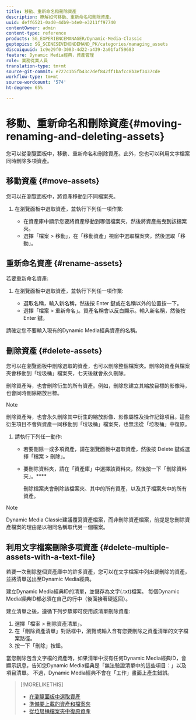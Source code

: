 ```yaml
---
title: 移動、重新命名和刪除資產
description: 瞭解如何移動、重新命名和刪除資產。
uuid: deff6521-0ad0-4db9-b4e0-e3211ff97740
contentOwner: admin
content-type: reference
products: SG_EXPERIENCEMANAGER/Dynamic-Media-Classic
geptopics: SG_SCENESEVENONDEMAND_PK/categories/managing_assets
discoiquuid: 1c9e29f0-3083-4d22-a439-2a01faf59683
feature: Dynamic Media經典，資產管理
role: 業務從業人員
translation-type: tm+mt
source-git-commit: e727c1b5fb43c7def842ff1bafcc8b3ef3437cde
workflow-type: tm+mt
source-wordcount: '574'
ht-degree: 65%

---
```



# 移動、重新命名和刪除資產{#moving-renaming-and-deleting-assets}

您可以從瀏覽面板中，移動、重新命名和刪除資產。此外，您也可以利用文字檔案同時刪除多項資產。

## 移動資產 {#move-assets}

您可以在瀏覽面板中，將資產移動到不同檔案夾。

1. 在瀏覽面板中選取資產，並執行下列任一項作業:

   * 在資產庫中顯示您要將資產移動到哪個檔案夾，然後將資產拖曳到該檔案夾。
   * 選擇「檔案 > 移動」，在「移動資產」視窗中選取檔案夾，然後選取「移動」。

## 重新命名資產 {#rename-assets}

若要重新命名資產:

1. 在瀏覽面板中選取資產，並執行下列任一項作業:

   * 選取名稱，輸入新名稱，然後按 Enter 鍵或在名稱以外的位置按一下。
   * 選擇「檔案 > 重新命名」。資產名稱會以反白顯示。輸入新名稱，然後按 Enter 鍵。

請確定您不要輸入現有的Dynamic Media經典資產的名稱。

## 刪除資產 {#delete-assets}

您可以在瀏覽面板中刪除選取的資產，也可以刪除整個檔案夾。刪除的資產與檔案夾會移動到「垃圾桶」檔案夾，七天後就會永久刪除。

刪除資產時，也會刪除衍生的所有資產。例如，刪除您建立其縮放目標的影像時，也會同時刪除縮放目標。

>[!NOTE]
>
>刪除資產時，也會永久刪除其中衍生的縮放影像、影像屬性及操作記錄項目。這些衍生項目不會與資產一同移動到「垃圾桶」檔案夾，也無法從「垃圾桶」中復原。

1. 請執行下列任一動作:

   * 若要刪除一或多項資產，請在瀏覽面板中選取資產，然後按 Delete 鍵或選擇「檔案 > 刪除」。
   * 要刪除資料夾，請在「資產庫」中選擇該資料夾，然後按一下「刪除資料夾」。****

      刪除檔案夾會刪除該檔案夾、其中的所有資產，以及其子檔案夾中的所有資產。

>[!NOTE]
>
>Dynamic Media·Classic建議覆寫資產檔案，而非刪除資產檔案，前提是您刪除資產檔案的理由是以相同名稱取代另一個檔案。

## 利用文字檔案刪除多項資產 {#delete-multiple-assets-with-a-text-file}

若要一次刪除整個資產庫中的許多資產，您可以在文字檔案中列出要刪除的資產，並將清單送出至Dynamic Media經典。

建立Dynamic Media經典ID的清單，並儲存為文字(.txt)檔案。 每個Dynamic Media經典ID都必須在自己的行中（後面接著硬返回）。

建立清單之後，遵循下列步驟即可使用該清單刪除資產:

1. 選擇「檔案 > 刪除資產清單」。
1. 在「刪除資產清單」對話框中，瀏覽或輸入含有您要刪除之資產清單的文字檔案路徑。
1. 按一下「刪除」按鈕。

當您刪除包含文字檔的資產時，如果清單中沒有任何Dynamic Media經典ID，會顯示訊息，告知您Dynamic Media經典是「無法驗證清單中的這些項目：」以及項目清單。 不過，Dynamic Media經典不會在「工作」畫面上產生錯誤。

>[!MORELIKETHIS]
>
>* [在瀏覽面板中選取資產](selecting-assets-browse-panel.md#selecting_assets_in_the_browse_panel)
>* [準備要上載的資產和檔案夾](uploading-files.md#preparing_your_assets_and_folders_for_uploading)
>* [從垃圾桶檔案夾中復原資產](trash-folder.md#restoring_assets_from_the_trash_folder)

